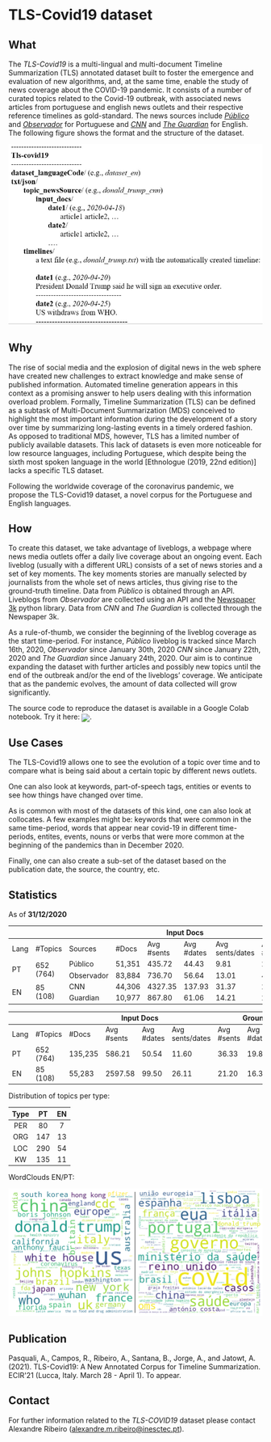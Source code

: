 # TLS-Covid19 dataset

## What

The *TLS-Covid19* is a multi-lingual and multi-document Timeline Summarization (TLS) annotated dataset built to foster the emergence and evaluation of new algorithms, and, at the same time, enable the study of news coverage about the COVID-19 pandemic. It consists of a number of curated topics related to the Covid-19 outbreak, with associated news articles from portuguese and english news outlets and their respective reference timelines as gold-standard. The news sources include [*Público*](https://www.publico.pt/) and [*Observador*](https://observador.pt/) for Portuguese and [*CNN*](https://edition.cnn.com/) and [*The Guardian*](https://www.theguardian.com/) for English. The following figure shows the format and the structure  of the dataset.

![Dataset structure](img/tls-covid19-structure.jpg?raw=true "Dataset structure")

## Why

The rise of social media and the explosion of digital news in the web sphere have created new challenges to extract knowledge and make sense of published information. Automated timeline generation appears in this context as a promising answer to help users dealing with this information overload problem. Formally, Timeline Summarization (TLS) can be defined as a subtask of Multi-Document Summarization (MDS) conceived to highlight the most important information during the development of a story over time by summarizing long-lasting events in a timely ordered fashion. As opposed to traditional MDS, however, TLS has a limited number of publicly available datasets. This lack of datasets is even more noticeable for low resource languages, including Portuguese, which despite being the sixth most spoken language in the world [Ethnologue (2019, 22nd edition)] lacks a specific TLS dataset.

Following the worldwide coverage of the coronavirus pandemic, we propose the TLS-Covid19 dataset, a novel corpus for the Portuguese and English languages. 

## How

To create this dataset, we take advantage of liveblogs, a webpage where news media outlets offer a daily live coverage about an ongoing event. Each liveblog (usually with a different URL) consists of a set of news stories and a set of key moments. The key moments stories are manually selected by journalists from the whole set of news articles, thus giving rise to the ground-truth timeline. Data from *Público* is obtained through an API. Liveblogs from *Observador* are collected using an API and the [Newspaper 3k](https://newspaper.readthedocs.io/) python library. Data from *CNN* and *The Guardian* is collected through the Newspaper 3k.

As a rule-of-thumb, we consider the beginning of the liveblog coverage as the start time-period. For instance, *Público* liveblog is tracked since March 16th, 2020, *Observador* since January 30th, 2020 *CNN* since January 22th, 2020 and *The Guardian* since January 24th, 2020. Our aim is to continue expanding the dataset with further articles and possibly new topics until the end of the outbreak and/or the end of the liveblogs’ coverage. We anticipate that as the pandemic evolves, the amount of data collected will grow significantly.   

The source code to reproduce the dataset is available in a Google Colab notebook. Try it here: [<img src="https://colab.research.google.com/assets/colab-badge.svg" align="center">](https://colab.research.google.com/drive/1--oHb0ia5kaKjAZl0sr1mqAEleOwB8G8?usp=sharing).

## Use Cases

The TLS-Covid19 allows one to see the evolution of a topic over time and to compare what is being said about a certain topic by different news outlets. 

One can also look at keywords, part-of-speech tags, entities or events to see how things have changed over time.

As is common with most of the datasets of this kind, one can also look at collocates. A few examples might be: keywords that were common in the same time-period, words that appear near covid-19 in different time-periods, entites, events, nouns or verbs that were more common at the beginning of the pandemics than in December 2020.

Finally, one can also create a sub-set of the dataset based on the publication date, the source, the country, etc.

## Statistics

As of **31/12/2020**

<table>
<thead>
  <tr>
    <th colspan="3"></th>
    <th colspan="4">Input Docs</th>
    <th colspan="3">Ground-Truth</th>
    <th colspan="2">Compression</th>
  </tr>
</thead>
<tbody>
  <tr>
    <td>Lang</td>
    <td>#Topics</td>
    <td>Sources</td>
    <td>#Docs</td>
    <td>Avg #sents</td>
    <td>Avg #dates</td>
    <td>Avg sents/dates</td>
    <td>Avg #sents</td>
    <td>Avg #dates</td>
    <td>Avg sents/dates</td>
    <td>Sents</td>
    <td>Dates</td>
  </tr>
  <tr>
    <td rowspan="2">PT</td>
    <td rowspan="2">652 (764)</td>
    <td>Público</td>
    <td>51,351</td>
    <td>435.72</td>
    <td>44.43</td>
    <td>9.81</td>
    <td>23.52</td>
    <td>15.88</td>
    <td>1.48</td>
    <td>5.40</td>
    <td>35.74</td>
  </tr>
  <tr>
    <td>Observador</td>
    <td>83,884</td>
    <td>736.70</td>
    <td>56.64</td>
    <td>13.01</td>
    <td>49.14</td>
    <td>23.82</td>
    <td>2.06</td>
    <td>6.67</td>
    <td>42.06</td>
  </tr>
  <tr>
    <td rowspan="2">EN</td>
    <td rowspan="2">85 (108)</td>
    <td>CNN</td>
    <td>44,306</td>
    <td>4327.35</td>
    <td>137.93</td>
    <td>31.37</td>
    <td>22.08</td>
    <td>14.85</td>
    <td>1.49</td>
    <td>0.51</td>
    <td>10.77</td>
  </tr>
  <tr>
    <td>Guardian</td>
    <td>10,977</td>
    <td>867.80</td>
    <td>61.06</td>
    <td>14.21</td>
    <td>20.31</td>
    <td>17.81</td>
    <td>1.14</td>
    <td>2.34</td>
    <td>29.17</td>
  </tr>
</tbody>
</table>


<table>
<thead>
  <tr>
    <th colspan="2"></th>
    <th colspan="4">Input Docs</th>
    <th colspan="3">Ground-Truth</th>
    <th colspan="2">Compression</th>
  </tr>
</thead>
<tbody>
  <tr>
    <td>Lang</td>
    <td>#Topics</td>
    <td>#Docs</td>
    <td>Avg #sents</td>
    <td>Avg #dates</td>
    <td>Avg sents/dates</td>
    <td>Avg #sents</td>
    <td>Avg #dates</td>
    <td>Avg sents/dates</td>
    <td>Sents</td>
    <td>Dates</td>
  </tr>
  <tr>
    <td>PT</td>
    <td>652 (764)</td>
    <td>135,235</td>
    <td>586.21</td>
    <td>50.54</td>
    <td>11.60</td>
    <td>36.33</td>
    <td>19.85</td>
    <td>1.83</td>
    <td>6.20</td>
    <td>39.28</td>
  </tr>
  <tr>
    <td>EN</td>
    <td>85 (108)</td>
    <td>55,283</td>
    <td>2597.58</td>
    <td>99.50</td>
    <td>26.11</td>
    <td>21.20</td>
    <td>16.33</td>
    <td>1.30</td>
    <td>0.82</td>
    <td>16.41</td>
  </tr>
</tbody>
</table>

Distribution of topics per type:

| Type  |   PT   |   EN   |
| :---: | :----: | :----: |
|  PER  |   80   |    7   |
|  ORG  |   147   |    13   |
|  LOC  |   290  |    54  |
|  KW   |   135   |    11   |


WordClouds EN/PT:

![Word Clouds](img/wc_en-pt_merged.png?raw=true "English and portuguese word clouds")

## Publication

Pasquali, A., Campos, R., Ribeiro, A., Santana, B., Jorge, A., and Jatowt, A. (2021). TLS-Covid19: A New Annotated Corpus for Timeline Summarization. ECIR'21 (Lucca, Italy. March 28 - April 1). To appear.

## Contact

For further information related to the *TLS-COVID19* dataset please contact Alexandre Ribeiro (alexandre.m.ribeiro@inesctec.pt). 
